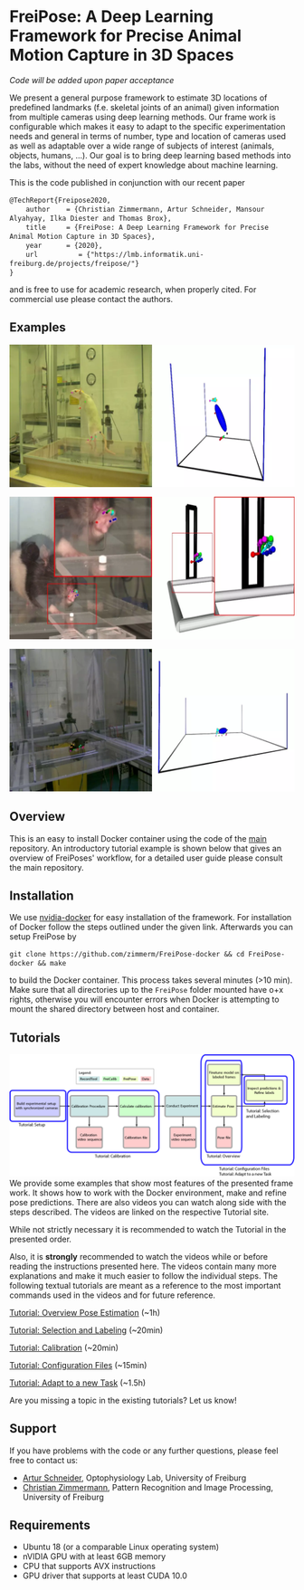 # FreiPose: A Deep Learning Framework for Precise Animal Motion Capture in 3D Spaces

*Code will be added upon paper acceptance*


We present a general purpose framework to estimate 3D locations of predefined landmarks (f.e. skeletal joints of an animal)
 given information from multiple cameras using deep learning methods.
Our frame work is configurable which makes it easy to adapt to the specific experimentation needs and general in terms of
number, type and location of cameras used as well as adaptable over a wide range of subjects of interest (animals, objects, humans, ...). 
Our goal is to bring deep learning based methods into the labs, without the need of expert knowledge about machine learning.

This is the code published in conjunction with our recent paper
    
    @TechReport{Freipose2020,
        author    = {Christian Zimmermann, Artur Schneider, Mansour Alyahyay, Ilka Diester and Thomas Brox},
        title     = {FreiPose: A Deep Learning Framework for Precise Animal Motion Capture in 3D Spaces},
        year      = {2020},
        url          = {"https://lmb.informatik.uni-freiburg.de/projects/freipose/"}
    }
     
and is free to use for academic research, when properly cited. For commercial use please contact the authors.


## Examples

![teaser](examples/teaser.webp)

![teaser](examples/teaser_reaching.webp)

![teaser](examples/teaser_mouse.webp)

## Overview

This is an easy to install Docker container using the code of the [main](https://github.com/zimmerm/FreiPose) repository.
An introductory tutorial example is shown below that gives an overview of FreiPoses' workflow, for a detailed user guide please consult the main repository.

## Installation

We use [nvidia-docker](https://github.com/NVIDIA/nvidia-docker#quick-start) for easy installation of the framework.
For installation of Docker follow the steps outlined under the given link. Afterwards you can setup FreiPose by

    git clone https://github.com/zimmerm/FreiPose-docker && cd FreiPose-docker && make 
    
to build the Docker container. This process takes several minutes (>10 min). Make sure that all directories up to the `FreiPose` folder mounted have o+x rights, otherwise you will encounter errors when Docker is attempting to mount the shared directory between host and container.
    
    
## Tutorials
![teaser](examples/workflow.png)
We provide some examples that show most features of the presented frame work. It shows how to work with the Docker 
environment, make and refine pose predictions. There are also videos you can watch along side with the steps described.
The videos are linked on the respective Tutorial site.

While not strictly necessary it is recommended to watch the Tutorial in the presented order.

Also, it is **strongly** recommended to watch the videos while or before reading the instructions presented here.
The videos contain many more explanations and make it much easier to follow the individual steps. 
The following textual tutorials are meant as a reference to the most important commands used in the videos and for 
future reference. 

[Tutorial: Overview Pose Estimation](https://github.com/zimmerm/FreiPose-docker/blob/master/Tutorial_OverviewPose.md)  (~1h)

[Tutorial: Selection and Labeling](https://github.com/zimmerm/FreiPose-docker/blob/master/Tutorial_SelectionLabeling.md)  (~20min)

[Tutorial: Calibration](https://github.com/zimmerm/FreiPose-docker/blob/master/Tutorial_Calibration.md)  (~20min)

[Tutorial: Configuration Files](https://github.com/zimmerm/FreiPose-docker/blob/master/Tutorial_Configuration.md)  (~15min)

[Tutorial: Adapt to a new Task](https://github.com/zimmerm/FreiPose-docker/blob/master/Tutorial_NewTask.md)  (~1.5h)

Are you missing a topic in the existing tutorials? Let us know!


## Support
If you have problems with the code or any further questions, please feel free to contact us:


- [Artur Schneider](https://www.optophysiology.uni-freiburg.de/labmembers/artur), Optophysiology Lab, University of Freiburg
- [Christian Zimmermann](https://lmb.informatik.uni-freiburg.de/people/zimmermc/), Pattern Recognition and Image Processing, University of Freiburg
     

## Requirements

- Ubuntu 18 (or a comparable Linux operating system)
- nVIDIA GPU with at least 6GB memory
- CPU that supports AVX instructions
- GPU driver that supports at least CUDA 10.0  
